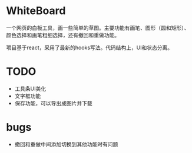 # WhiteBoard
一个网页的白板工具，画一些简单的草图。主要功能有画笔、图形（圆和矩形）、颜色选择和画笔粗细选择，还有撤回和重做功能。

项目基于react，采用了最新的hooks写法。代码结构上，UI和状态分离。




# TODO

- 工具条UI美化
- 文字框功能
- 保存功能，可以导出成图片并下载

# bugs

- 撤回和重做中间添加切换到其他功能时有问题